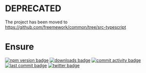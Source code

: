 # DEPRECATED
The project has been moved to https://github.com/freemework/common/tree/src-typescript


# Ensure
[![npm version badge](https://img.shields.io/npm/v/@zxteam/ensure.svg)](https://www.npmjs.com/package/@zxteam/ensure)
[![downloads badge](https://img.shields.io/npm/dm/@zxteam/ensure.svg)](https://www.npmjs.org/package/@zxteam/ensure)
[![commit activity badge](https://img.shields.io/github/commit-activity/m/zxteamorg/node.ensure)](https://github.com/zxteamorg/node.ensure/pulse)
[![last commit badge](https://img.shields.io/github/last-commit/zxteamorg/node.ensure)](https://github.com/zxteamorg/node.ensure/graphs/commit-activity)
[![twitter badge](https://img.shields.io/twitter/follow/zxteamorg?style=social&logo=twitter)](https://twitter.com/zxteamorg)
